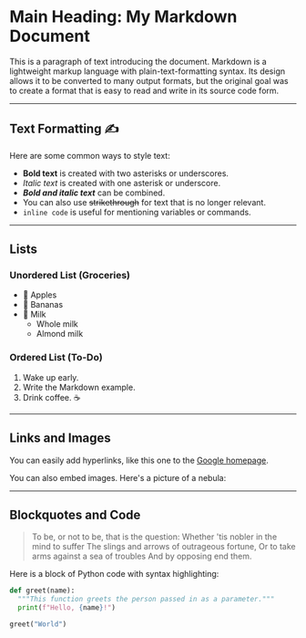 # Main Heading: My Markdown Document

This is a paragraph of text introducing the document. Markdown is a lightweight markup language with plain-text-formatting syntax. Its design allows it to be converted to many output formats, but the original goal was to create a format that is easy to read and write in its source code form.

---

## Text Formatting ✍️

Here are some common ways to style text:

-   **Bold text** is created with two asterisks or underscores.
-   *Italic text* is created with one asterisk or underscore.
-   ***Bold and italic text*** can be combined.
-   You can also use ~~strikethrough~~ for text that is no longer relevant.
-   `inline code` is useful for mentioning variables or commands.

---

## Lists

### Unordered List (Groceries)

* 🍎 Apples
* 🍌 Bananas
* 🥛 Milk
    * Whole milk
    * Almond milk

### Ordered List (To-Do)

1.  Wake up early.
2.  Write the Markdown example.
3.  Drink coffee. ☕

---

## Links and Images

You can easily add hyperlinks, like this one to the [Google homepage](https://www.google.com).

You can also embed images. Here's a picture of a nebula:


---

## Blockquotes and Code

> To be, or not to be, that is the question:
> Whether 'tis nobler in the mind to suffer
> The slings and arrows of outrageous fortune,
> Or to take arms against a sea of troubles
> And by opposing end them.

Here is a block of Python code with syntax highlighting:

```python
def greet(name):
  """This function greets the person passed in as a parameter."""
  print(f"Hello, {name}!")

greet("World")

